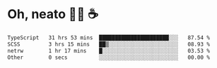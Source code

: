 # Oh, neato 🧑‍💻 ☕

<!--START_SECTION:waka-->

```txt
TypeScript   31 hrs 53 mins  ██████████████████████░░░   87.54 %
SCSS         3 hrs 15 mins   ██▒░░░░░░░░░░░░░░░░░░░░░░   08.93 %
netrw        1 hr 17 mins    █░░░░░░░░░░░░░░░░░░░░░░░░   03.53 %
Other        0 secs          ░░░░░░░░░░░░░░░░░░░░░░░░░   00.00 %
```

<!--END_SECTION:waka-->
